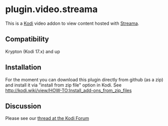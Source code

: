 # plugin.video.streama
This is a [Kodi](https://github.com/xbmc) video addon to view content hosted with [Streama](https://github.com/dularion/streama).

## Compatibility
Krypton (Kodi 17.x) and up

## Installation
For the moment you can download this plugin directly from github (as a zip) and install it via "install from zip file" option in Kodi.
See http://kodi.wiki/view/HOW-TO:Install_add-ons_from_zip_files

## Discussion
Please see our [thread at the Kodi Forum](https://forum.kodi.tv/showthread.php?tid=320484)

